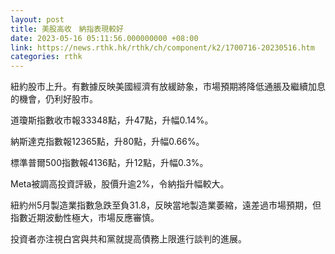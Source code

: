 ```yaml
---
layout: post
title: 美股高收　納指表現較好
date: 2023-05-16 05:11:56.000000000 +08:00
link: https://news.rthk.hk/rthk/ch/component/k2/1700716-20230516.htm
categories: rthk
---
```


紐約股市上升。有數據反映美國經濟有放緩跡象，市場預期將降低通脹及繼續加息的機會，仍利好股市。

道瓊斯指數收市報33348點，升47點，升幅0.14%。

納斯達克指數報12365點，升80點，升幅0.66%。

標準普爾500指數報4136點，升12點，升幅0.3%。

Meta被調高投資評級，股價升逾2%，令納指升幅較大。

紐約州5月製造業指數急跌至負31.8，反映當地製造業萎縮，遠差過市場預期，但指數近期波動性極大，市場反應審慎。

投資者亦注視白宮與共和黨就提高債務上限進行談判的進展。
